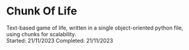# Chunk Of Life
Text-based game of life, written in a single object-oriented python file, using chunks for scalability.  
Started: 21/11/2023
Completed: 21/11/2023